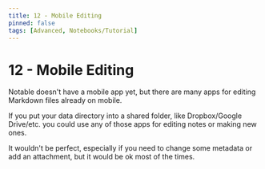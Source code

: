 ```yaml
---
title: 12 - Mobile Editing
pinned: false
tags: [Advanced, Notebooks/Tutorial]
---
```


# 12 - Mobile Editing

Notable doesn't have a mobile app yet, but there are many apps for editing Markdown files already on mobile.

If you put your data directory into a shared folder, like Dropbox/Google Drive/etc. you could use any of those apps for editing notes or making new ones.

It wouldn't be perfect, especially if you need to change some metadata or add an attachment, but it would be ok most of the times.
